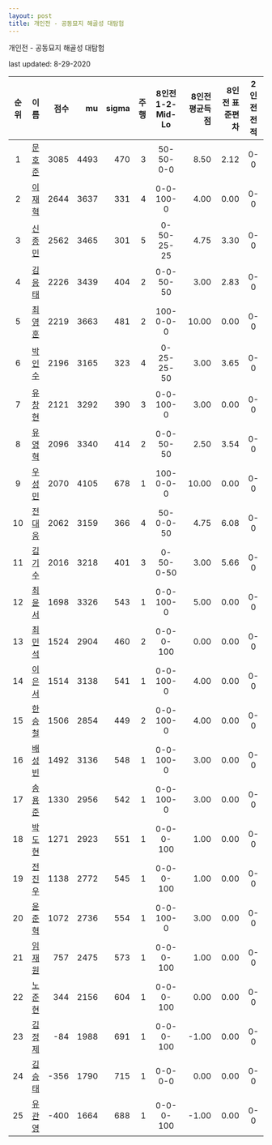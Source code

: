 ```yaml
---
layout: post
title: 개인전 - 공동묘지 해골성 대탐험
---
```



개인전 - 공동묘지 해골성 대탐험


last updated: 8-29-2020

| 순위 | 이름 | 점수 | mu | sigma | 주행 | 8인전 1-2-Mid-Lo | 8인전 평균득점 | 8인전 표준편차 | 2인전 전적 |
|:---:|:---:|---:|---:|---:|---:|:---:|---:|---:|:---:|
| 1 | [문호준](../munhojun) | 3085 | 4493 | 470 | 3 | 50-50-0-0 | 8.50 | 2.12 | 0-0 |
| 2 | [이재혁](../ijaehyeok) | 2644 | 3637 | 331 | 4 | 0-0-100-0 | 4.00 | 0.00 | 0-0 |
| 3 | [신종민](../shinjongmin) | 2562 | 3465 | 301 | 5 | 0-50-25-25 | 4.75 | 3.30 | 0-0 |
| 4 | [김응태](../gimeungtae) | 2226 | 3439 | 404 | 2 | 0-0-50-50 | 3.00 | 2.83 | 0-0 |
| 5 | [최영훈](../choiyeonghun) | 2219 | 3663 | 481 | 2 | 100-0-0-0 | 10.00 | 0.00 | 0-0 |
| 6 | [박인수](../bakinsu) | 2196 | 3165 | 323 | 4 | 0-25-25-50 | 3.00 | 3.65 | 0-0 |
| 7 | [유창현](../yuchanghyeon) | 2121 | 3292 | 390 | 3 | 0-0-100-0 | 3.00 | 0.00 | 0-0 |
| 8 | [유영혁](../yuyeonghyeok) | 2096 | 3340 | 414 | 2 | 0-0-50-50 | 2.50 | 3.54 | 0-0 |
| 9 | [우성민](../useongmin) | 2070 | 4105 | 678 | 1 | 100-0-0-0 | 10.00 | 0.00 | 0-0 |
| 10 | [전대웅](../jeondaewoong) | 2062 | 3159 | 366 | 4 | 50-0-0-50 | 4.75 | 6.08 | 0-0 |
| 11 | [김기수](../gimgisu) | 2016 | 3218 | 401 | 3 | 0-50-0-50 | 3.00 | 5.66 | 0-0 |
| 12 | [최윤서](../choiyunseo) | 1698 | 3326 | 543 | 1 | 0-0-100-0 | 5.00 | 0.00 | 0-0 |
| 13 | [최민석](../choiminseok) | 1524 | 2904 | 460 | 2 | 0-0-0-100 | 0.00 | 0.00 | 0-0 |
| 14 | [이은서](../ieunseo) | 1514 | 3138 | 541 | 1 | 0-0-100-0 | 4.00 | 0.00 | 0-0 |
| 15 | [한승철](../hanseungcheol) | 1506 | 2854 | 449 | 2 | 0-0-100-0 | 4.00 | 0.00 | 0-0 |
| 16 | [배성빈](../baeseongbin) | 1492 | 3136 | 548 | 1 | 0-0-100-0 | 3.00 | 0.00 | 0-0 |
| 17 | [송용준](../songyongjun) | 1330 | 2956 | 542 | 1 | 0-0-100-0 | 3.00 | 0.00 | 0-0 |
| 18 | [박도현](../bakdohyeon) | 1271 | 2923 | 551 | 1 | 0-0-0-100 | 1.00 | 0.00 | 0-0 |
| 19 | [전진우](../jeonjinwoo) | 1138 | 2772 | 545 | 1 | 0-0-0-100 | 1.00 | 0.00 | 0-0 |
| 20 | [윤준혁](../yunjunhyeok) | 1072 | 2736 | 554 | 1 | 0-0-100-0 | 3.00 | 0.00 | 0-0 |
| 21 | [임재원](../imjaewon) | 757 | 2475 | 573 | 1 | 0-0-0-100 | 1.00 | 0.00 | 0-0 |
| 22 | [노준현](../nojunhyeon) | 344 | 2156 | 604 | 1 | 0-0-0-100 | 0.00 | 0.00 | 0-0 |
| 23 | [김정제](../gimjeongje) | -84 | 1988 | 691 | 1 | 0-0-0-100 | -1.00 | 0.00 | 0-0 |
| 24 | [김승태](../gimseungtae) | -356 | 1790 | 715 | 1 | 0-0-0-0 | 0.00 | 0.00 | 0-0 |
| 25 | [유관영](../yugwanyeong) | -400 | 1664 | 688 | 1 | 0-0-0-100 | -1.00 | 0.00 | 0-0 |
